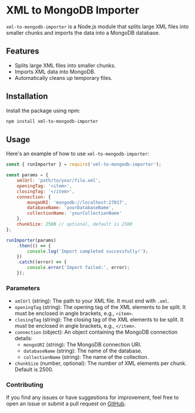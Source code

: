 # XML to MongoDB Importer

`xml-to-mongodb-importer` is a Node.js module that splits large XML files into smaller chunks and imports the data into a MongoDB database.

## Features

- Splits large XML files into smaller chunks.
- Imports XML data into MongoDB.
- Automatically cleans up temporary files.

## Installation

Install the package using npm:

```bash
npm install xml-to-mongodb-importer
```

## Usage

Here's an example of how to use `xml-to-mongodb-importer`:

```javascript
const { runImporter } = require('xml-to-mongodb-importer');

const params = {
    xmlUrl: 'path/to/your/file.xml',
    openingTag: '<item>',
    closingTag: '</item>',
    connection: {
        mongoURI: 'mongodb://localhost:27017',
        databaseName: 'yourDatabaseName',
        collectionName: 'yourCollectionName'
    },
    chunkSize: 2500 // optional, default is 2500
};

runImporter(params)
    .then(() => {
        console.log('Import completed successfully!');
    })
    .catch((error) => {
        console.error('Import failed:', error);
    });
```

### Parameters

- `xmlUrl` (string): The path to your XML file. It must end with `.xml`.
- `openingTag` (string): The opening tag of the XML elements to be split. It must be enclosed in angle brackets, e.g., `<item>`.
- `closingTag` (string): The closing tag of the XML elements to be split. It must be enclosed in angle brackets, e.g., `</item>`.
- `connection` (object): An object containing the MongoDB connection details:
  - `mongoURI` (string): The MongoDB connection URI.
  - `databaseName` (string): The name of the database.
  - `collectionName` (string): The name of the collection.
- `chunkSize` (number, optional): The number of XML elements per chunk. Default is 2500.

### Contributing

If you find any issues or have suggestions for improvement, feel free to open an issue or submit a pull request on [GitHub](https://github.com/mernjs/create-mern-app/issues).
